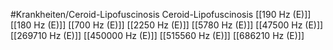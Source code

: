 #Krankheiten/Ceroid-Lipofuscinosis
Ceroid-Lipofuscinosis
[[190 Hz (E)]]
[[180 Hz (E)]]
[[700 Hz (E)]]
[[2250 Hz (E)]]
[[5780 Hz (E)]]
[[47500 Hz (E)]]
[[269710 Hz (E)]]
[[450000 Hz (E)]]
[[515560 Hz (E)]]
[[686210 Hz (E)]]